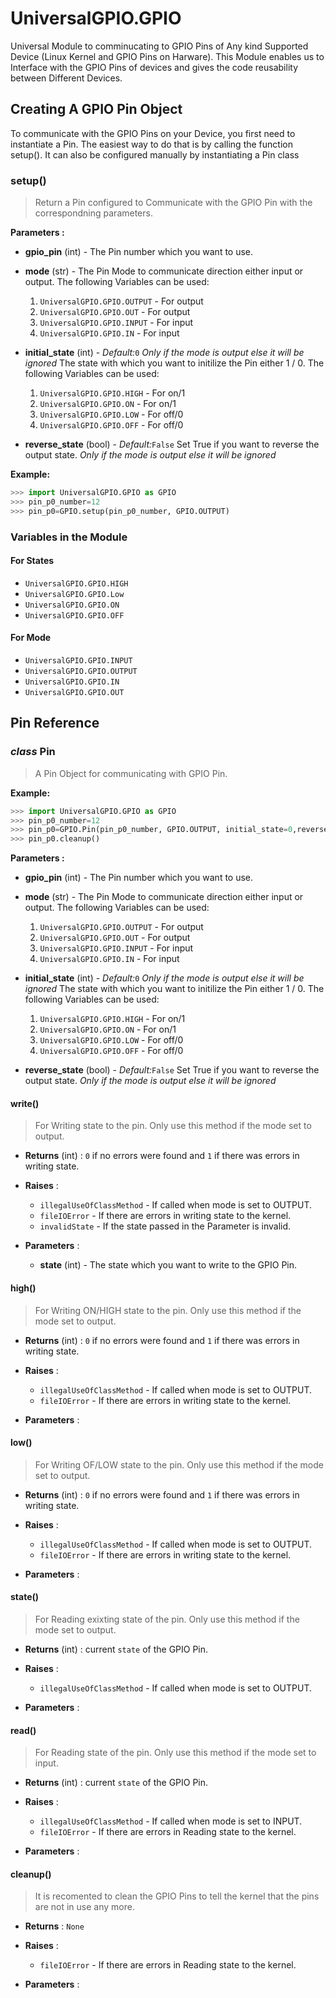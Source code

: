 # UniversalGPIO.GPIO

Universal Module to comminucating to GPIO Pins of Any kind Supported Device (Linux Kernel and GPIO Pins on Harware). This Module enables us to Interface with the GPIO Pins of devices and gives the code reusability between Different Devices.

## Creating A GPIO Pin Object

To communicate with the GPIO Pins on your Device, you first need to instantiate a Pin. The easiest way to do that is by calling the function setup(). It can also be configured manually by instantiating a Pin class

### setup()

> Return a Pin configured to Communicate with the GPIO Pin with the correspondning parameters.

**Parameters :**

- **gpio_pin** (int) - The Pin number which you want to use.

- **mode** (str) - The Pin Mode to communicate direction either input or output. The following Variables can be used:
    1. `UniversalGPIO.GPIO.OUTPUT`    - For output
    1. `UniversalGPIO.GPIO.OUT`       - For output
    1. `UniversalGPIO.GPIO.INPUT`     - For input
    1. `UniversalGPIO.GPIO.IN`        - For input

- **initial_state** (int) - *Default:*`0` *Only if the mode is output else it will be ignored* The state with which you want to initilize the Pin either 1 / 0. The following Variables can be used:
    1. `UniversalGPIO.GPIO.HIGH`   - For on/1
    1. `UniversalGPIO.GPIO.ON`     - For on/1
    1. `UniversalGPIO.GPIO.LOW`    - For off/0
    1. `UniversalGPIO.GPIO.OFF`    - For off/0

- **reverse_state** (bool) - *Default:*`False` Set True if you want to reverse the output state. *Only if the mode is output else it will be ignored*

**Example:**

```python
>>> import UniversalGPIO.GPIO as GPIO
>>> pin_p0_number=12
>>> pin_p0=GPIO.setup(pin_p0_number, GPIO.OUTPUT)
```

### Variables in the Module

#### For States

- `UniversalGPIO.GPIO.HIGH`
- `UniversalGPIO.GPIO.Low`
- `UniversalGPIO.GPIO.ON`
- `UniversalGPIO.GPIO.OFF`

#### For Mode

- `UniversalGPIO.GPIO.INPUT`
- `UniversalGPIO.GPIO.OUTPUT`
- `UniversalGPIO.GPIO.IN`
- `UniversalGPIO.GPIO.OUT`



## Pin Reference

### *class* Pin

> A Pin Object for communicating with GPIO Pin.

**Example:**

```python
>>> import UniversalGPIO.GPIO as GPIO
>>> pin_p0_number=12
>>> pin_p0=GPIO.Pin(pin_p0_number, GPIO.OUTPUT, initial_state=0,reverse_state=False)
>>> pin_p0.cleanup()
```

**Parameters :**

- **gpio_pin** (int) - The Pin number which you want to use.

- **mode** (str) - The Pin Mode to communicate direction either input or output. The following Variables can be used:
    1. `UniversalGPIO.GPIO.OUTPUT`    - For output
    1. `UniversalGPIO.GPIO.OUT`       - For output
    1. `UniversalGPIO.GPIO.INPUT`     - For input
    1. `UniversalGPIO.GPIO.IN`        - For input

- **initial_state** (int) - *Default:*`0` *Only if the mode is output else it will be ignored* The state with which you want to initilize the Pin either 1 / 0. The following Variables can be used:
    1. `UniversalGPIO.GPIO.HIGH`   - For on/1
    1. `UniversalGPIO.GPIO.ON`     - For on/1
    1. `UniversalGPIO.GPIO.LOW`    - For off/0
    1. `UniversalGPIO.GPIO.OFF`    - For off/0

- **reverse_state** (bool) - *Default:*`False` Set True if you want to reverse the output state. *Only if the mode is output else it will be ignored*

#### write()

> For Writing state to the pin. Only use this method if the mode set to output.

- **Returns** (int) : `0` if no errors were found and `1` if there was errors in writing state.

- **Raises** :
  - `illegalUseOfClassMethod` - If called when mode is set to OUTPUT.
  - `fileIOError` - If there are errors in writing state to the kernel.
  - `invalidState` - If the state passed in the Parameter is invalid.

- **Parameters** :
  - **state** (int) - The state which you want to write to the GPIO Pin.

#### high()

> For Writing ON/HIGH state to the pin. Only use this method if the mode set to output.

- **Returns** (int) : `0` if no errors were found and `1` if there was errors in writing state.

- **Raises** :
  - `illegalUseOfClassMethod` - If called when mode is set to OUTPUT.
  - `fileIOError` - If there are errors in writing state to the kernel.

- **Parameters** :

#### low()

> For Writing OF/LOW state to the pin. Only use this method if the mode set to output.

- **Returns** (int) : `0` if no errors were found and `1` if there was errors in writing state.

- **Raises** :
  - `illegalUseOfClassMethod` - If called when mode is set to OUTPUT.
  - `fileIOError` - If there are errors in writing state to the kernel.

- **Parameters** :

#### state()

> For Reading exixting state of the pin. Only use this method if the mode set to output.

- **Returns** (int) : current `state` of the GPIO Pin.

- **Raises** :
  - `illegalUseOfClassMethod` - If called when mode is set to OUTPUT.

- **Parameters** :

#### read()

> For Reading state of the pin. Only use this method if the mode set to input.

- **Returns** (int) : current `state` of the GPIO Pin.

- **Raises** :
  - `illegalUseOfClassMethod` - If called when mode is set to INPUT.
  - `fileIOError` - If there are errors in Reading state to the kernel.

- **Parameters** :

#### cleanup()

> It is recomented to clean the GPIO Pins to tell the kernel that the pins are not in use any more.

- **Returns** : `None`

- **Raises** :
  - `fileIOError` - If there are errors in Reading state to the kernel.

- **Parameters** :
